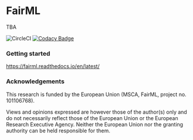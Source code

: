 # FairML

TBA

<!--
[![CircleCI](https://dl.circleci.com/status-badge/img/gh/eustomaqua/FairML/tree/master.svg?style=svg)](https://dl.circleci.com/status-badge/redirect/gh/eustomaqua/FairML/tree/master) 
[![Coverage Status](https://coveralls.io/repos/github/eustomaqua/FairML/badge.svg?branch=master)](https://coveralls.io/github/eustomaqua/FairML?branch=master) 
-->
![CircleCI](https://img.shields.io/circleci/build/github/eustomaqua/FairML/master) 
[![Codacy Badge](https://app.codacy.com/project/badge/Grade/7676a4d116f447e897b6a4260b5c5f4f)](https://app.codacy.com/gh/eustomaqua/FairML/dashboard?utm_source=gh&utm_medium=referral&utm_content=&utm_campaign=Badge_grade) 


### Getting started

https://fairml.readthedocs.io/en/latest/


### Acknowledgements

This research is funded by the European Union (MSCA, FairML, project no. 101106768). 

Views and opinions expressed are however those of the author(s) only and do not necessarily reflect those of the European Union or the European Research Executive Agency. Neither the European Union nor the granting authority can be held responsible for them.
